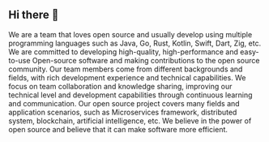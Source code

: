 ## Hi there 👋

<!--

**Here are some ideas to get you started:**

🙋‍♀️ A short introduction - what is your organization all about?
🌈 Contribution guidelines - how can the community get involved?
👩‍💻 Useful resources - where can the community find your docs? Is there anything else the community should know?
🍿 Fun facts - what does your team eat for breakfast?
🧙 Remember, you can do mighty things with the power of [Markdown](https://docs.github.com/github/writing-on-github/getting-started-with-writing-and-formatting-on-github/basic-writing-and-formatting-syntax)
-->
We are a team that loves open source and usually develop using multiple programming languages such as Java, Go, Rust, Kotlin, Swift, Dart, Zig, etc.
We are committed to developing high-quality, high-performance and easy-to-use Open-source software and making contributions to the open source community. 
Our team members come from different backgrounds and fields, with rich development experience and technical capabilities. 
We focus on team collaboration and knowledge sharing, improving our technical level and development capabilities through continuous learning and communication. 
Our open source project covers many fields and application scenarios, such as Microservices framework, distributed system, blockchain, artificial intelligence, etc. 
We believe in the power of open source and believe that it can make software more efficient.
